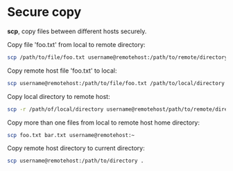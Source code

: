 # Secure copy

**scp**, copy files between different hosts securely.

Copy file 'foo.txt' from local to remote directory:

```bash
scp /path/to/file/foo.txt username@remotehost:/path/to/remote/directory
```

Copy remote host file 'foo.txt' to local:

```bash
scp username@remotehost:/path/to/file/foo.txt /path/to/local/directory
```

Copy local directory to remote host:

```bash
scp -r /path/of/local/directory username@remotehost/path/to/remote/directory
```

Copy more than one files from local to remote host home directory:

```bash
scp foo.txt bar.txt username@remotehost:~
```

Copy remote host directory to current directory:

```bash
scp username@remotehost:/path/to/directory .
```
